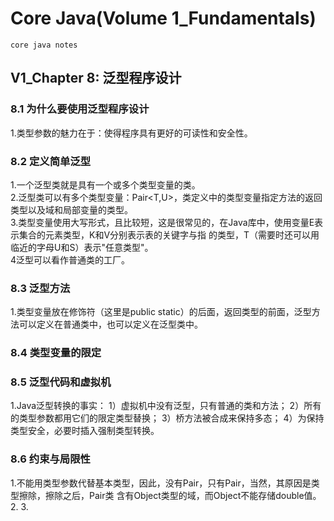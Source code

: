 # Core Java(Volume 1_Fundamentals)
    core java notes
## V1_Chapter 8: 泛型程序设计
### 8.1 为什么要使用泛型程序设计
1.类型参数的魅力在于：使得程序具有更好的可读性和安全性。
### 8.2 定义简单泛型
1.一个泛型类就是具有一个或多个类型变量的类。   
2.泛型类可以有多个类型变量：Pair<T,U>，类定义中的类型变量指定方法的返回类型以及域和局部变量的类型。   
3.类型变量使用大写形式，且比较短，这是很常见的，在Java库中，使用变量E表示集合的元素类型，K和V分别表示表的关键字与指
的类型，T（需要时还可以用临近的字母U和S）表示"任意类型"。   
4泛型可以看作普通类的工厂。 
### 8.3 泛型方法
1.类型变量放在修饰符（这里是public static）的后面，返回类型的前面，泛型方法可以定义在普通类中，也可以定义在泛型类中。 
### 8.4 类型变量的限定
### 8.5 泛型代码和虚拟机
1.Java泛型转换的事实：
1）虚拟机中没有泛型，只有普通的类和方法；
2）所有的类型参数都用它们的限定类型替换；
3）桥方法被合成来保持多态；
4）为保持类型安全，必要时插入强制类型转换。
### 8.6 约束与局限性
1.不能用类型参数代替基本类型，因此，没有Pair<double>，只有Pair<Double>，当然，其原因是类型擦除，擦除之后，Pair类
含有Object类型的域，而Object不能存储double值。    
2.
3.

